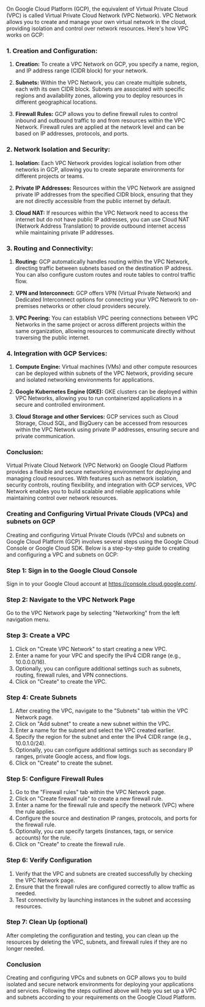On Google Cloud Platform (GCP), the equivalent of Virtual Private Cloud (VPC) is called Virtual Private Cloud Network (VPC Network). VPC Network allows you to create and manage your own virtual network in the cloud, providing isolation and control over network resources. Here's how VPC works on GCP:

### 1. Creation and Configuration:

1. **Creation:** To create a VPC Network on GCP, you specify a name, region, and IP address range (CIDR block) for your network.

2. **Subnets:** Within the VPC Network, you can create multiple subnets, each with its own CIDR block. Subnets are associated with specific regions and availability zones, allowing you to deploy resources in different geographical locations.

3. **Firewall Rules:** GCP allows you to define firewall rules to control inbound and outbound traffic to and from resources within the VPC Network. Firewall rules are applied at the network level and can be based on IP addresses, protocols, and ports.

### 2. Network Isolation and Security:

1. **Isolation:** Each VPC Network provides logical isolation from other networks in GCP, allowing you to create separate environments for different projects or teams.

2. **Private IP Addresses:** Resources within the VPC Network are assigned private IP addresses from the specified CIDR block, ensuring that they are not directly accessible from the public internet by default.

3. **Cloud NAT:** If resources within the VPC Network need to access the internet but do not have public IP addresses, you can use Cloud NAT (Network Address Translation) to provide outbound internet access while maintaining private IP addresses.

### 3. Routing and Connectivity:

1. **Routing:** GCP automatically handles routing within the VPC Network, directing traffic between subnets based on the destination IP address. You can also configure custom routes and route tables to control traffic flow.

2. **VPN and Interconnect:** GCP offers VPN (Virtual Private Network) and Dedicated Interconnect options for connecting your VPC Network to on-premises networks or other cloud providers securely.

3. **VPC Peering:** You can establish VPC peering connections between VPC Networks in the same project or across different projects within the same organization, allowing resources to communicate directly without traversing the public internet.

### 4. Integration with GCP Services:

1. **Compute Engine:** Virtual machines (VMs) and other compute resources can be deployed within subnets of the VPC Network, providing secure and isolated networking environments for applications.

2. **Google Kubernetes Engine (GKE):** GKE clusters can be deployed within VPC Networks, allowing you to run containerized applications in a secure and controlled environment.

3. **Cloud Storage and other Services:** GCP services such as Cloud Storage, Cloud SQL, and BigQuery can be accessed from resources within the VPC Network using private IP addresses, ensuring secure and private communication.

### Conclusion:

Virtual Private Cloud Network (VPC Network) on Google Cloud Platform provides a flexible and secure networking environment for deploying and managing cloud resources. With features such as network isolation, security controls, routing flexibility, and integration with GCP services, VPC Network enables you to build scalable and reliable applications while maintaining control over network resources.

### Creating and Configuring Virtual Private Clouds (VPCs) and subnets on GCP

Creating and configuring Virtual Private Clouds (VPCs) and subnets on Google Cloud Platform (GCP) involves several steps using the Google Cloud Console or Google Cloud SDK. Below is a step-by-step guide to creating and configuring a VPC and subnets on GCP:

### Step 1: Sign in to the Google Cloud Console

Sign in to your Google Cloud account at https://console.cloud.google.com/.

### Step 2: Navigate to the VPC Network Page

Go to the VPC Network page by selecting "Networking" from the left navigation menu.

### Step 3: Create a VPC

1. Click on "Create VPC Network" to start creating a new VPC.
2. Enter a name for your VPC and specify the IPv4 CIDR range (e.g., 10.0.0.0/16).
3. Optionally, you can configure additional settings such as subnets, routing, firewall rules, and VPN connections.
4. Click on "Create" to create the VPC.

### Step 4: Create Subnets

1. After creating the VPC, navigate to the "Subnets" tab within the VPC Network page.
2. Click on "Add subnet" to create a new subnet within the VPC.
3. Enter a name for the subnet and select the VPC created earlier.
4. Specify the region for the subnet and enter the IPv4 CIDR range (e.g., 10.0.1.0/24).
5. Optionally, you can configure additional settings such as secondary IP ranges, private Google access, and flow logs.
6. Click on "Create" to create the subnet.

### Step 5: Configure Firewall Rules

1. Go to the "Firewall rules" tab within the VPC Network page.
2. Click on "Create firewall rule" to create a new firewall rule.
3. Enter a name for the firewall rule and specify the network (VPC) where the rule applies.
4. Configure the source and destination IP ranges, protocols, and ports for the firewall rule.
5. Optionally, you can specify targets (instances, tags, or service accounts) for the rule.
6. Click on "Create" to create the firewall rule.

### Step 6: Verify Configuration

1. Verify that the VPC and subnets are created successfully by checking the VPC Network page.
2. Ensure that the firewall rules are configured correctly to allow traffic as needed.
3. Test connectivity by launching instances in the subnet and accessing resources.

### Step 7: Clean Up (optional)

After completing the configuration and testing, you can clean up the resources by deleting the VPC, subnets, and firewall rules if they are no longer needed.

### Conclusion

Creating and configuring VPCs and subnets on GCP allows you to build isolated and secure network environments for deploying your applications and services. Following the steps outlined above will help you set up a VPC and subnets according to your requirements on the Google Cloud Platform.
